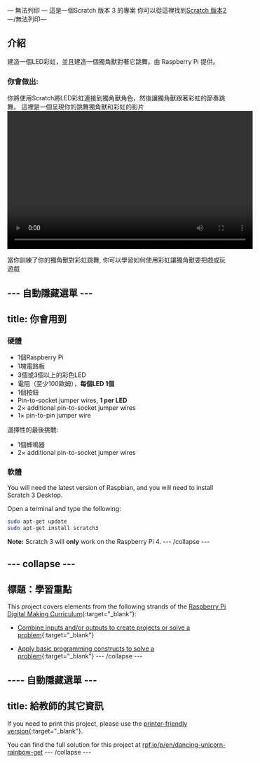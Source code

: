 — 無法列印 — 這是一個Scratch 版本 3 的專案 你可以從這裡找到[Scratch 版本2](https://projects.raspberrypi.org/en/projects/dancing-unicorn-rainbow-scratch2) —/無法列印—

## 介紹

建造一個LED彩虹，並且建造一個獨角獸對著它跳舞。由 Raspberry Pi 提供。

### 你會做出:

你將使用Scratch將LED彩虹連接到獨角獸角色，然後讓獨角獸跟著彩虹的節奏跳舞。 這裡是一個呈現你的跳舞獨角獸和彩虹的影片<video width="560" height="315" controls> <source src="resources/Screencast.mp4" type="video/mp4"> 你的瀏覽器不支援這個影片格式，請嘗試使用Firefox或是Chrome </video> 

當你訓練了你的獨角獸對彩虹跳舞, 你可以學習如何使用彩虹讓獨角獸耍把戲或玩遊戲

## \--- 自動隱藏選單 \---

## title: 你會用到

### 硬體

+ 1個Raspberry Pi
+ 1塊電路板
+ 3個或3個以上的彩色LED
+ 電阻（至少100歐姆），**每個LED 1個**
+ 1個按鈕
+ Pin-to-socket jumper wires, **1 per LED**
+ 2× additional pin-to-socket jumper wires
+ 1× pin-to-pin jumper wire

選擇性的最後挑戰: 

+ 1個蜂鳴器
+ 2× additional pin-to-socket jumper wires

### 軟體

You will need the latest version of Raspbian, and you will need to install Scratch 3 Desktop.

Open a terminal and type the following:

```bash
sudo apt-get update
sudo apt-get install scratch3
```

**Note:** Scratch 3 will **only** work on the Raspberry Pi 4. \--- /collapse \---

## \--- collapse \---

## 標題：學習重點 

This project covers elements from the following strands of the [Raspberry Pi Digital Making Curriculum](http://rpf.io/curriculum){:target="_blank"}:

+ [Combine inputs and/or outputs to create projects or solve a problem](https://curriculum.raspberrypi.org/physical-computing/builder/){:target="_blank"}

+ [Apply basic programming constructs to solve a problem](https://www.raspberrypi.org/curriculum/programming/builder){:target="_blank"} \--- /collapse \---

## \---- 自動隱藏選單 \---

## title: 給教師的其它資訊

If you need to print this project, please use the [printer-friendly version](https://projects.raspberrypi.org/en/projects/dancing-unicorn-rainbow/print){:target="_blank"}.

You can find the full solution for this project at [rpf.io/p/en/dancing-unicorn-rainbow-get](https://rpf.io/p/en/dancing-unicorn-rainbow-get) \--- /collapse \---